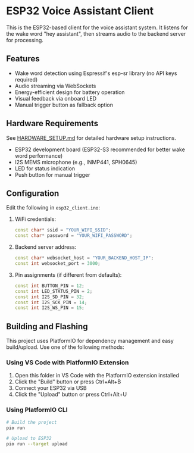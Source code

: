 # ESP32 Voice Assistant Client

This is the ESP32-based client for the voice assistant system. It listens for the wake word "hey assistant", then streams audio to the backend server for processing.

## Features

- Wake word detection using Espressif's esp-sr library (no API keys required)
- Audio streaming via WebSockets
- Energy-efficient design for battery operation
- Visual feedback via onboard LED
- Manual trigger button as fallback option

## Hardware Requirements

See [HARDWARE_SETUP.md](HARDWARE_SETUP.md) for detailed hardware setup instructions.

- ESP32 development board (ESP32-S3 recommended for better wake word performance)
- I2S MEMS microphone (e.g., INMP441, SPH0645)
- LED for status indication
- Push button for manual trigger

## Configuration

Edit the following in `esp32_client.ino`:

1. WiFi credentials:
   ```cpp
   const char* ssid = "YOUR_WIFI_SSID";
   const char* password = "YOUR_WIFI_PASSWORD";
   ```

2. Backend server address:
   ```cpp
   const char* websocket_host = "YOUR_BACKEND_HOST_IP";
   const int websocket_port = 3000;
   ```

3. Pin assignments (if different from defaults):
   ```cpp
   const int BUTTON_PIN = 12;
   const int LED_STATUS_PIN = 2;
   const int I2S_SD_PIN = 32;
   const int I2S_SCK_PIN = 14;
   const int I2S_WS_PIN = 15;
   ```

## Building and Flashing

This project uses PlatformIO for dependency management and easy build/upload. Use one of the following methods:

### Using VS Code with PlatformIO Extension

1. Open this folder in VS Code with the PlatformIO extension installed
2. Click the "Build" button or press Ctrl+Alt+B
3. Connect your ESP32 via USB
4. Click the "Upload" button or press Ctrl+Alt+U

### Using PlatformIO CLI

```bash
# Build the project
pio run

# Upload to ESP32
pio run --target upload
```